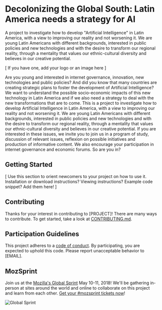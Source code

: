 # Decolonizing the Global South: Latin America needs a strategy for AI

A project to investigate how to develop "Artificial Intelligence" in Latin America, with a view to improving our reality and not worsening it. We are young Latin Americans with different backgrounds, interested in public policies and new technologies and with the desire to transform our regional reality, through a mentality that values our ethnic-cultural diversity and believes in our creative potential.

[ If you have one, add your logo or an image here ]

Are you young and interested in internet governance, innovation, new technologies and public policies? And did you know that many countries are creating strategic plans to foster the development of Artificial Intelligence? We want to understand the possible socio-economic impacts of this new technology in Latin America and if we also need a strategy to deal with the new transformations that are to come. 
This is a project to investigate how to develop Artificial Intelligence in Latin America, with a view to improving our reality and not worsening it. We are young Latin Americans with different backgrounds, interested in public policies and new technologies and with the desire to transform our regional reality, through a mentality that values our ethnic-cultural diversity and believes in our creative potential.
If you are interested in these issues, we invite you to join us in a program of study, discussion of relevant issues, reflexion on possible initiatives and production of informative content. We also encourage your participation in internet governance and economic forums.
So are you in?

## Getting Started

[ Use this section to orient newcomers to your project on how to use it. Installation or download instructions? Viewing instructions? Example code snippet? Add them here! ]

## Contributing

Thanks for your interest in contributing to [PROJECT]! There are many ways to contribute. To get started, take a look at [CONTRIBUTING.md](CONTRIBUTING.md).

## Participation Guidelines

This project adheres to a [code of conduct](CODE_OF_CONDUCT.md). By participating, you are expected to uphold this code. Please report unacceptable behavior to [EMAIL].

## MozSprint

Join us at the [Mozilla's Global Sprint](http://mzl.la/global-sprint/) May 10-11, 2018! We'll be gathering in-person at sites around the world and online to collaborate on this project and learn from each other. [Get your #mozsprint tickets now](http://mzl.la/global-sprint/)!

![Global Sprint](https://user-images.githubusercontent.com/617994/37716586-3b0397a0-2cf5-11e8-8c6f-bad01f67f50e.jpg)
